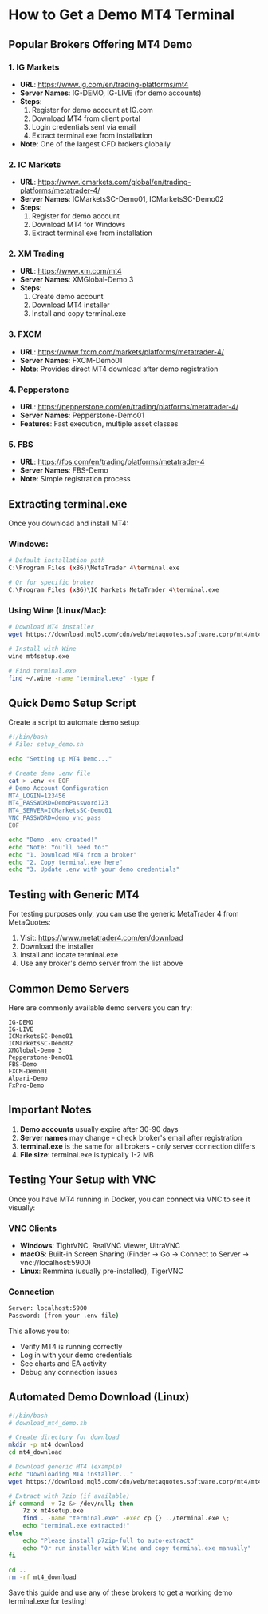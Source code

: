 # How to Get a Demo MT4 Terminal

## Popular Brokers Offering MT4 Demo

### 1. IG Markets
- **URL**: https://www.ig.com/en/trading-platforms/mt4
- **Server Names**: IG-DEMO, IG-LIVE (for demo accounts)
- **Steps**:
  1. Register for demo account at IG.com
  2. Download MT4 from client portal
  3. Login credentials sent via email
  4. Extract terminal.exe from installation
- **Note**: One of the largest CFD brokers globally

### 2. IC Markets
- **URL**: https://www.icmarkets.com/global/en/trading-platforms/metatrader-4/
- **Server Names**: ICMarketsSC-Demo01, ICMarketsSC-Demo02
- **Steps**:
  1. Register for demo account
  2. Download MT4 for Windows
  3. Extract terminal.exe from installation

### 2. XM Trading
- **URL**: https://www.xm.com/mt4
- **Server Names**: XMGlobal-Demo 3
- **Steps**:
  1. Create demo account
  2. Download MT4 installer
  3. Install and copy terminal.exe

### 3. FXCM
- **URL**: https://www.fxcm.com/markets/platforms/metatrader-4/
- **Server Names**: FXCM-Demo01
- **Note**: Provides direct MT4 download after demo registration

### 4. Pepperstone
- **URL**: https://pepperstone.com/en/trading/platforms/metatrader-4/
- **Server Names**: Pepperstone-Demo01
- **Features**: Fast execution, multiple asset classes

### 5. FBS
- **URL**: https://fbs.com/en/trading/platforms/metatrader-4
- **Server Names**: FBS-Demo
- **Note**: Simple registration process

## Extracting terminal.exe

Once you download and install MT4:

### Windows:
```bash
# Default installation path
C:\Program Files (x86)\MetaTrader 4\terminal.exe

# Or for specific broker
C:\Program Files (x86)\IC Markets MetaTrader 4\terminal.exe
```

### Using Wine (Linux/Mac):
```bash
# Download MT4 installer
wget https://download.mql5.com/cdn/web/metaquotes.software.corp/mt4/mt4setup.exe

# Install with Wine
wine mt4setup.exe

# Find terminal.exe
find ~/.wine -name "terminal.exe" -type f
```

## Quick Demo Setup Script

Create a script to automate demo setup:

```bash
#!/bin/bash
# File: setup_demo.sh

echo "Setting up MT4 Demo..."

# Create demo .env file
cat > .env << EOF
# Demo Account Configuration
MT4_LOGIN=123456
MT4_PASSWORD=DemoPassword123
MT4_SERVER=ICMarketsSC-Demo01
VNC_PASSWORD=demo_vnc_pass
EOF

echo "Demo .env created!"
echo "Note: You'll need to:"
echo "1. Download MT4 from a broker"
echo "2. Copy terminal.exe here"
echo "3. Update .env with your demo credentials"
```

## Testing with Generic MT4

For testing purposes only, you can use the generic MetaTrader 4 from MetaQuotes:

1. Visit: https://www.metatrader4.com/en/download
2. Download the installer
3. Install and locate terminal.exe
4. Use any broker's demo server from the list above

## Common Demo Servers

Here are commonly available demo servers you can try:

```
IG-DEMO
IG-LIVE
ICMarketsSC-Demo01
ICMarketsSC-Demo02
XMGlobal-Demo 3
Pepperstone-Demo01
FBS-Demo
FXCM-Demo01
Alpari-Demo
FxPro-Demo
```

## Important Notes

1. **Demo accounts** usually expire after 30-90 days
2. **Server names** may change - check broker's email after registration
3. **terminal.exe** is the same for all brokers - only server connection differs
4. **File size**: terminal.exe is typically 1-2 MB

## Testing Your Setup with VNC

Once you have MT4 running in Docker, you can connect via VNC to see it visually:

### VNC Clients
- **Windows**: TightVNC, RealVNC Viewer, UltraVNC
- **macOS**: Built-in Screen Sharing (Finder → Go → Connect to Server → vnc://localhost:5900)
- **Linux**: Remmina (usually pre-installed), TigerVNC

### Connection
```bash
Server: localhost:5900
Password: (from your .env file)
```

This allows you to:
- Verify MT4 is running correctly
- Log in with your demo credentials
- See charts and EA activity
- Debug any connection issues

## Automated Demo Download (Linux)

```bash
#!/bin/bash
# download_mt4_demo.sh

# Create directory for download
mkdir -p mt4_download
cd mt4_download

# Download generic MT4 (example)
echo "Downloading MT4 installer..."
wget https://download.mql5.com/cdn/web/metaquotes.software.corp/mt4/mt4setup.exe

# Extract with 7zip (if available)
if command -v 7z &> /dev/null; then
    7z x mt4setup.exe
    find . -name "terminal.exe" -exec cp {} ../terminal.exe \;
    echo "terminal.exe extracted!"
else
    echo "Please install p7zip-full to auto-extract"
    echo "Or run installer with Wine and copy terminal.exe manually"
fi

cd ..
rm -rf mt4_download
```

Save this guide and use any of these brokers to get a working demo terminal.exe for testing!